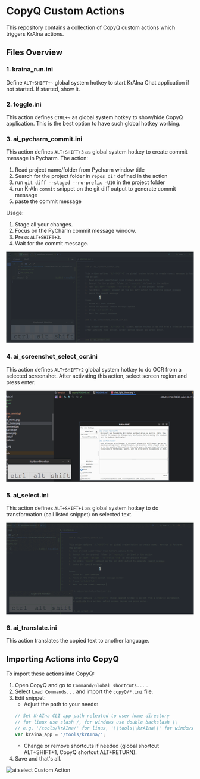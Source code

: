 # CopyQ Custom Actions

This repository contains a collection of CopyQ custom actions which triggers KrAIna actions.

## Files Overview

### 1. kraina_run.ini

Define `ALT+SHIFT+~` global system hotkey to start KrAIna Chat application if not started. If started, show it.


### 2. toggle.ini

This action defines `CTRL+~` as global system hotkey to show/hide CopyQ application.
This is the best option to have such global hotkey working.

### 3. ai_pycharm_commit.ini

This action defines `ALT+SHIFT+3` as global system hotkey to create commit message in Pycharm.
The action:
1. Read project name/folder from Pycharm window title
2. Search for the project folder in `repos_dir` defined in the action
3. run `git diff --staged --no-prefix -U10` in the project folder
4. run KrAIn `commit` snippet on the git diff output to generate commit message
5. paste the commit message

Usage:
1. Stage all your changes.
2. Focus on the PyCharm commit message window.
3. Press `ALT+SHIFT+3`.
4. Wait for the commit message.

![ai:pycharm custom action](../img/ai_pycharm_commit.gif)

### 4. ai_screenshot_select_ocr.ini

This action defines `ALT+SHIFT+2` global system hotkey to do OCR from a selected screenshot.
After activating this action, select screen region and press enter.

![ai:select](../img/ai_screenshot_select_ocr.gif)

### 5. ai_select.ini

This action defines `ALT+SHIFT+1` as global system hotkey to do transformation (call listed snippet) on selected text.

![ai:select](../img/ai_select.gif)

### 6. ai_translate.ini

This action translates the copied text to another language.


## Importing Actions into CopyQ

To import these actions into CopyQ:

1. Open CopyQ and go to `Command/Global shortcuts...` <F6>.
2. Select `Load Commands...` and import the `copyQ/*.ini` file.
3. Edit snippet:
   * Adjust the path to your needs:
    ``` js
   // Set KrAIna CLI app path releated to user home directory
   // for linux use slash /, for windows use double backslash \\
   // e.g. '/tools/krAIna/' for linux, '\\tools\\krAIna\\' for windows
   var kraina_app = '/tools/krAIna/';
   ```
   * Change or remove shortcuts if needed (global shortcut ALT+SHIFT+1, CopyQ shortcut ALT+RETURN).
4. Save and that's all.

![ai:select Custom Action](../img/CopyQ-command.jpg)
